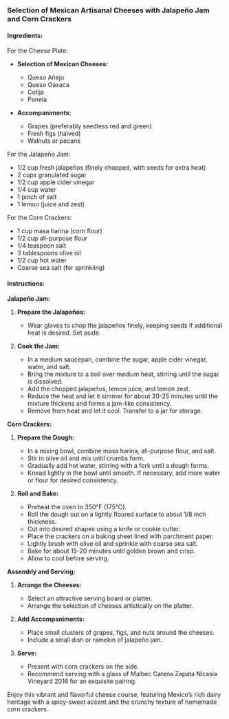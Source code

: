 ### Selection of Mexican Artisanal Cheeses with Jalapeño Jam and Corn Crackers

#### Ingredients:

For the Cheese Plate:
- **Selection of Mexican Cheeses:**
  - Queso Añejo
  - Queso Oaxaca
  - Cotija
  - Panela
  
- **Accompaniments:**
  - Grapes (preferably seedless red and green)
  - Fresh figs (halved)
  - Walnuts or pecans

For the Jalapeño Jam:
- 1/2 cup fresh jalapeños (finely chopped, with seeds for extra heat)
- 2 cups granulated sugar
- 1/2 cup apple cider vinegar
- 1/4 cup water
- 1 pinch of salt
- 1 lemon (juice and zest)

For the Corn Crackers:
- 1 cup masa harina (corn flour)
- 1/2 cup all-purpose flour
- 1/4 teaspoon salt
- 3 tablespoons olive oil
- 1/2 cup hot water
- Coarse sea salt (for sprinkling)

#### Instructions:

**Jalapeño Jam:**
1. **Prepare the Jalapeños:**
   - Wear gloves to chop the jalapeños finely, keeping seeds if additional heat is desired. Set aside.

2. **Cook the Jam:**
   - In a medium saucepan, combine the sugar, apple cider vinegar, water, and salt.
   - Bring the mixture to a boil over medium heat, stirring until the sugar is dissolved.
   - Add the chopped jalapeños, lemon juice, and lemon zest.
   - Reduce the heat and let it simmer for about 20-25 minutes until the mixture thickens and forms a jam-like consistency.
   - Remove from heat and let it cool. Transfer to a jar for storage.

**Corn Crackers:**
1. **Prepare the Dough:**
   - In a mixing bowl, combine masa harina, all-purpose flour, and salt.
   - Stir in olive oil and mix until crumbs form.
   - Gradually add hot water, stirring with a fork until a dough forms.
   - Knead lightly in the bowl until smooth. If necessary, add more water or flour for desired consistency.

2. **Roll and Bake:**
   - Preheat the oven to 350°F (175°C).
   - Roll the dough out on a lightly floured surface to about 1/8 inch thickness.
   - Cut into desired shapes using a knife or cookie cutter.
   - Place the crackers on a baking sheet lined with parchment paper.
   - Lightly brush with olive oil and sprinkle with coarse sea salt.
   - Bake for about 15-20 minutes until golden brown and crisp.
   - Allow to cool before serving.

**Assembly and Serving:**
1. **Arrange the Cheeses:**
   - Select an attractive serving board or platter.
   - Arrange the selection of cheeses artistically on the platter.
   
2. **Add Accompaniments:**
   - Place small clusters of grapes, figs, and nuts around the cheeses.
   - Include a small dish or ramekin of jalapeño jam.

3. **Serve:**
   - Present with corn crackers on the side.
   - Recommend serving with a glass of Malbec Catena Zapata Nicasia Vineyard 2016 for an exquisite pairing.

Enjoy this vibrant and flavorful cheese course, featuring Mexico’s rich dairy heritage with a spicy-sweet accent and the crunchy texture of homemade corn crackers.